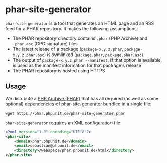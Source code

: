 # phar-site-generator

`phar-site-generator` is a tool that generates an HTML page and an RSS feed for a PHAR repository. It makes the following assumptions:

* The PHAR repository directory contains `.phar` (PHP Archive) and `.phar.asc` (GPG signature) files
* The latest release of a package (`package-x.y.z.phar`, `package-x.y.z.phar.asc`) is symlinked (`package.phar`, `package.phar.asc`)
* The output of `package-x.y.z.phar --manifest`, if that option is available, is used as the manifest information for that package's release
* The PHAR repository is hosted using HTTPS

## Usage

We distribute a [PHP Archive (PHAR)](http://php.net/phar) that has all required (as well as some optional) dependencies of phar-site-generator bundled in a single file:

```
wget https://phar.phpunit.de/phar-site-generator.phar
```

`phar-site-generator` requires an XML configuration file:

```xml
<?xml version="1.0" encoding="UTF-8"?>
<phar-site>
    <domain>phar.phpunit.de</domain>
    <email>sebastian@phpunit.de</email>
    <directory>/webspace/phar.phpunit.de/html</directory>
</phar-site>
```

